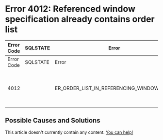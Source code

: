 
# Error 4012: Referenced window specification already contains order list


| Error Code | SQLSTATE | Error | Description |
| --- | --- | --- | --- |
| Error Code | SQLSTATE | Error | Description |
| 4012 |  | ER_ORDER_LIST_IN_REFERENCING_WINDOW_SPEC | Referenced window specification '%s' already contains order list |




## Possible Causes and Solutions


This article doesn't currently contain any content. [You can help!](/en/writing-and-editing-knowledge-base-articles/)

